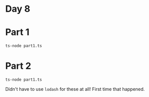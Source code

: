 # Day 8

# Part 1

    ts-node part1.ts
    

# Part 2

    ts-node part1.ts
    
Didn't have to use `lodash` for these at all! First time that happened.